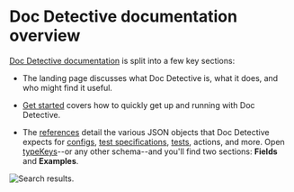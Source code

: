 # Doc Detective documentation overview

[Doc Detective documentation](https://doc-detective.com) is split into a few key sections:

- The landing page discusses what Doc Detective is, what it does, and who might find it useful.

- [Get started](https://doc-detective.com/docs/get-started/intro) covers how to quickly get up and running with Doc Detective.

- The [references](https://doc-detective.com/docs/category/schemas) detail the various JSON objects that Doc Detective expects for [configs](https://doc-detective.com/docs/references/schemas/config.html), [test specifications](https://doc-detective.com/docs/references/schemas/specification.html), [tests](https://doc-detective.com/docs/references/schemas/test), actions, and more. Open [typeKeys](https://doc-detective.com/docs/references/schemas/typeKeys.html)--or any other schema--and you'll find two sections: **Fields** and **Examples**.

![Search results.](reference.png)